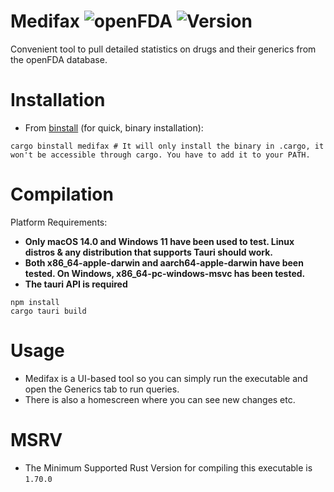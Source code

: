 # Medifax ![openFDA](https://img.shields.io/badge/powered%20by-openFDA-blue?link=%22https://open.fda.gov/%22) ![Version](https://img.shields.io/badge/version-v0.1.0-green)

Convenient tool to pull detailed statistics on drugs and their generics from the openFDA database.

# Installation

- From [binstall](https://github.com/cargo-bins/cargo-binstall) (for quick, binary installation):

```
cargo binstall medifax # It will only install the binary in .cargo, it won't be accessible through cargo. You have to add it to your PATH.
```

# Compilation

Platform Requirements:

- **Only macOS 14.0 and Windows 11 have been used to test. Linux distros & any distribution that supports Tauri should work.**
- **Both x86_64-apple-darwin and aarch64-apple-darwin have been tested. On Windows, x86_64-pc-windows-msvc has been tested.**
- **The tauri API is required**

```
npm install
cargo tauri build
```
# Usage

- Medifax is a UI-based tool so you can simply run the executable and open the Generics tab to run queries.
- There is also a homescreen where you can see new changes etc.

# MSRV

- The Minimum Supported Rust Version for compiling this executable is `1.70.0`
